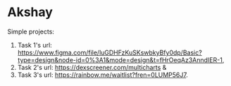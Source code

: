 # Akshay
Simple projects:
1. Task 1's url: https://www.figma.com/file/luGDHFzKuSKswbkyBfy0dp/Basic?type=design&node-id=0%3A1&mode=design&t=fHrOeqAz3AnndIER-1,
2. Task 2's url: https://dexscreener.com/multicharts &
3. Task 3's url: https://rainbow.me/waitlist?fren=0LUMP56J7.
